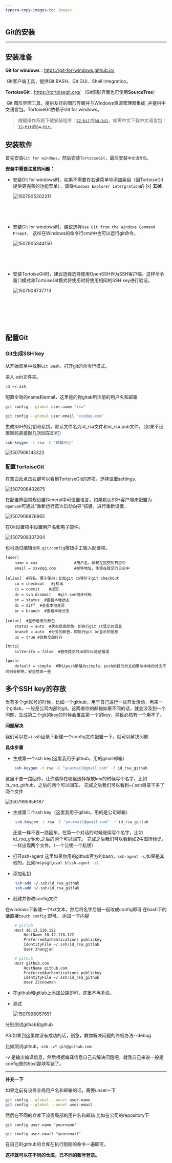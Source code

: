 ```yaml
---
typora-copy-images-to: images
---
```


## Git的安装

---

## 安装准备

**Git for windows**：https://git-for-windows.github.io/

​	GIt客户端工具，提供Git BASH、Git GUI、Shell Integration。

**TortoiseGit**：https://tortoisegit.org/  （Git图形界面也可使用**SourceTree**）

​	Git 图形界面工具，提供友好的图形界面并与Windows资源管理器集成	,并提供中文语言包。TortoiseGit依赖于Git for windows。

>根据操作系统下载安装程序：[`32-bit`](https://download.tortoisegit.org/tgit/2.5.0.0/TortoiseGit-2.5.0.0-32bit.msi)或[`64-bit`](https://download.tortoisegit.org/tgit/2.5.0.0/TortoiseGit-2.5.0.0-64bit.msi)，如需中文下载中文语言包：[`32-bit`](https://download.tortoisegit.org/tgit/2.5.0.0/TortoiseGit-LanguagePack-2.5.0.0-32bit-zh_CN.msi)或[`64-bit`](https://download.tortoisegit.org/tgit/2.5.0.0/TortoiseGit-LanguagePack-2.5.0.0-64bit-zh_CN.msi)。



## 安装软件

首先安装`Git for windows`，然后安装`TortoiseGit`，最后安装`中文语言包`。



**安装中需要注意的问题：**

* 安装Git for windows时，如果不需要在右键菜单中添加条目（因TortoiseGit提供更完善的功能菜单），请将`Windows Explorer intergration`的 [x] **去掉**。

  ![1507905302211](images/1507905302211.png)

  ​

  ​

* 安装Git for windows时，建议选择`Use Git from the Windows Command Prompt`， 这样在Windows的命令行cmd中也可以运行git命令。

  ![1507905344150](images/1507905344150.png)

  ​

  ​

* 安装TortoiseGit时，建议选择选择使用OpenSSH作为SSH客户端，这样命令窗口模式和TortoiseGit模式将使用时将使用相同的SSH key进行验证。

  ![1507908737713](images/1507908737713.png)

  ​

  ​

  ​

## 配置Git



### Git生成SSH key

从开始菜单中找到`Git Bash`，打开git的命令行模式。

进入.ssh文件夹。

```bash
cd ~/.ssh
```



配置全局的name和email，这里是的你gitab所注册的用户名和邮箱

```bash
git config --global user.name "xxx"  
  
git config --global user.email "xxx@qq.com"  
```



生成SSH的公钥和私钥，默认文件名为id_rsa文件和id_rsa.pub文件。（如果不设置密码直接敲几次回车即可）

```bash
ssh-keygen -t rsa -C "邮箱地址"
```

![1507908145323](images/1507908145323.png)





### 配置TortoiseGit

在空白处点击右键可以看到TortoiseGit的选项，选择设置settings.

![1507908402675](images/1507908402675.png)





在配置界面常规设置General中可设置语言，如果默认SSH客户端未配置为`OpenSSH`可通过“重新运行首次启动向导”按键，进行重新设置。

![1507908876865](images/1507908876865.png)





在Git设置项中设置用户名和电子邮件。

![1507909307204](images/1507909307204.png)





也可通过编辑`全局.git/config`按钮手工输入配置项。

```plain
[user]  
    name = xxx                #用户名，体现在提交的日志中  
    email = xxx@qq.com        #邮件地址，体现在提交的日志中  
  
[alias]  #别名，便于使用；比如git co等价于git checkout  
    co = checkout   #j检出  
    ci = commit    #提交  
    dc = svn dcommit   #git-svn同步代码  
    st = status  #查看本地状态  
    di = diff  #查看本地差异  
    br = branch  #查看本地分支  
  
[color]  #显示信息的颜色  
    status = auto  #状态信息颜色，即执行git st显示的信息  
    branch = auto  #分支的颜色，即执行git br显示的信息  
    ui = true #颜色全部打开  
      
[http]  
    sslVerify = false  #避免提交时出现SSL验证错误  
  
[push]  
    default = simple  #默认push策略为simple，push的目的分支如果与本地的分支不同则会拒绝，安全性高一些  
```



## 多个SSH key的存放

当有多个git账号的时候，比如一个github，用于自己进行一些开发活动，再来一个gitlab，一般是公司内部的git。这两者你的邮箱如果不同的话，就会涉及到一个问题，生成第二个git的key的时候会覆盖第一个的key，导致必然有一个用不了。

**问题解决**

我们可以在~/.ssh目录下新建一个config文件配置一下，就可以解决问题

**具体步骤**

- 生成第一个ssh key(这里我用于github，用的gmail邮箱)

```bash
    ssh-keygen -t rsa -C "yourmail@gmail.com" -f id_rsa_github
```

这里不要一路回传，让你选择在哪里选择存放key的时候写个名字，比如 *id_rsa_github*，之后的两个可以回车。
完成之后我们可以看到~/.ssh目录下多了两个文件

![1507995956187](images/1507995956187.png)





- 生成第二个ssh key（这里我用于gitlab，用的是公司邮箱）

  ```bash
   ssh-keygen -t rsa -C "yourmail@gmail.com" -f id_rsa_gitlab
  ```

  还是一样不要一路回车，在第一个对话的时候继续写个名字，比如 *id_rsa_gitlab*,之后的两个可以回车。
  完成之后我们可以看到如2中图所标记，一样出现两个文件。（一个公钥一个私钥）

- 打开ssh-agent
  这里如果你用的github官方的bash，`ssh-agent -s`,如果是其他的，比如msysgit,`eval $(ssh-agent -s)`

- 添加私钥

  ```bash
   ssh-add ~/.ssh/id_rsa_github
   ssh-add ~/.ssh/id_rsa_gitlab
  ```

- 创建并修改config文件

在windows下新建一个txt文本，然后将名字后缀一起改成config即可
在bash下的话直接`touch config` 即可。
添加一下内容

```bash
    # gitlab
    Host 10.12.110.122
        HostName 10.12.110.122
        PreferredAuthentications publickey
        IdentityFile ~/.ssh/id_rsa_gitlab
        User zhangjun

    # github
    Host github.com
        HostName github.com
        PreferredAuthentications publickey
        IdentityFile ~/.ssh/id_rsa_github
        User ZJsnowman
```

- 在github和gitlab上添加公钥即可，这里不再多说。

- 测试

  ![1507996057651](images/1507996057651.png)

分别测试githab和gitlub

PS:如果到这里你没有成功的话，别急，教你解决问题的终极办法--debug

比如测试github，`ssh -vT git@github.com`    

-v 是输出编译信息，然后根据编译信息自己去解决问题吧。就我自己来说一般是config里的host那块写错了。

------

**补充一下**

如果之前有设置全局用户名和邮箱的话，需要unset一下

```bash
git config --global --unset user.name
git config --global --unset user.email
```

然后在不同的仓库下设置局部的用户名和邮箱
比如在公司的repository下

`git config user.name "yourname"  `

`git config user.email "youremail"` 

在自己的github的仓库在执行刚刚的命令一遍即可。

**这样就可以在不同的仓库，已不同的账号登录。**

